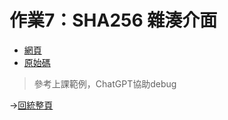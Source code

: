 # 作業7：SHA256 雜湊介面

- [網頁](https://peterwang0329.github.io/wp/hw7/SHA256.html)
- [原始碼](https://github.com/peterwang0329/wp/tree/master/hw7)

>參考上課範例，ChatGPT協助debug


→[回統整頁](https://peterwang0329.github.io/wp/index.html)